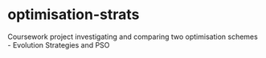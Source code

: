 # optimisation-strats

Coursework project investigating and comparing two optimisation schemes - Evolution Strategies and PSO
